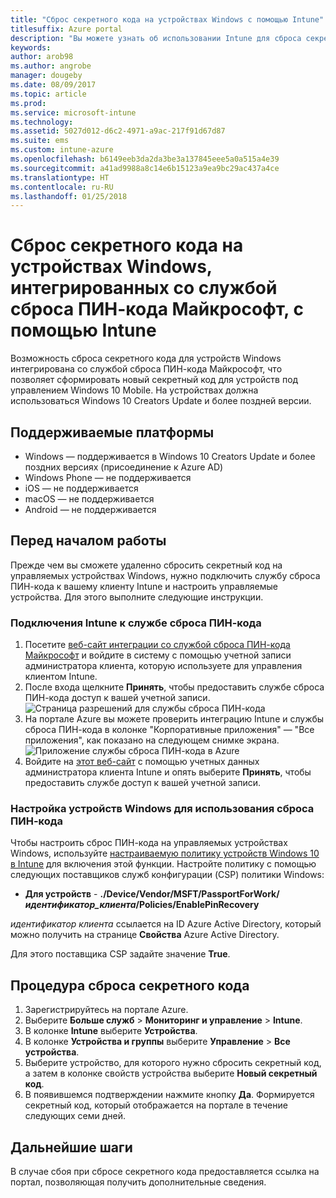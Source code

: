 ```yaml
---
title: "Сброс секретного кода на устройствах Windows с помощью Intune"
titlesuffix: Azure portal
description: "Вы можете узнать об использовании Intune для сброса секретного кода на устройствах Windows, интегрированных со службой сброса ПИН-кода Майкрософт."
keywords: 
author: arob98
ms.author: angrobe
manager: dougeby
ms.date: 08/09/2017
ms.topic: article
ms.prod: 
ms.service: microsoft-intune
ms.technology: 
ms.assetid: 5027d012-d6c2-4971-a9ac-217f91d67d87
ms.suite: ems
ms.custom: intune-azure
ms.openlocfilehash: b6149eeb3da2da3be3a137845eee5a0a515a4e39
ms.sourcegitcommit: a41ad9988a8c14e6b15123a9ea9bc29ac437a4ce
ms.translationtype: HT
ms.contentlocale: ru-RU
ms.lasthandoff: 01/25/2018
---
```

# <a name="reset-the-passcode-on-windows-devices-integrated-with-the-microsoft-pin-reset-service-using-intune"></a>Сброс секретного кода на устройствах Windows, интегрированных со службой сброса ПИН-кода Майкрософт, с помощью Intune

Возможность сброса секретного кода для устройств Windows интегрирована со службой сброса ПИН-кода Майкрософт, что позволяет сформировать новый секретный код для устройств под управлением Windows 10 Mobile. На устройствах должна использоваться Windows 10 Creators Update и более поздней версии.

## <a name="supported-platforms"></a>Поддерживаемые платформы

- Windows — поддерживается в Windows 10 Creators Update и более поздних версиях (присоединение к Azure AD)
- Windows Phone — не поддерживается
- iOS — не поддерживается
- macOS — не поддерживается
- Android — не поддерживается


## <a name="before-you-start"></a>Перед началом работы

Прежде чем вы сможете удаленно сбросить секретный код на управляемых устройствах Windows, нужно подключить службу сброса ПИН-кода к вашему клиенту Intune и настроить управляемые устройства. Для этого выполните следующие инструкции.

### <a name="connect-intune-with-the-pin-reset-service"></a>Подключения Intune к службе сброса ПИН-кода

1. Посетите [веб-сайт интеграции со службой сброса ПИН-кода Майкрософт](https://login.windows.net/common/oauth2/authorize?response_type=code&client_id=b8456c59-1230-44c7-a4a2-99b085333e84&resource=https%3A%2F%2Fgraph.windows.net&redirect_uri=https%3A%2F%2Fcred.microsoft.com&state=e9191523-6c2f-4f1d-a4f9-c36f26f89df0&prompt=admin_consent) и войдите в систему с помощью учетной записи администратора клиента, которую используете для управления клиентом Intune.
2. После входа щелкните **Принять**, чтобы предоставить службе сброса ПИН-кода доступ к вашей учетной записи.<br>
![Страница разрешений для службы сброса ПИН-кода](./media/pin-reset-service-application.png)
3. На портале Azure вы можете проверить интеграцию Intune и службы сброса ПИН-кода в колонке "Корпоративные приложения" — "Все приложения", как показано на следующем снимке экрана.<br>
![Приложение службы сброса ПИН-кода в Azure](./media/pin-reset-service-home-screen.png)
4. Войдите на [этот веб-сайт](https://login.windows.net/common/oauth2/authorize?response_type=code&client_id=9115dd05-fad5-4f9c-acc7-305d08b1b04e&resource=https%3A%2F%2Fcred.microsoft.com%2F&redirect_uri=ms-appx-web%3A%2F%2FMicrosoft.AAD.BrokerPlugin%2F9115dd05-fad5-4f9c-acc7-305d08b1b04e&state=6765f8c5-f4a7-4029-b667-46a6776ad611&prompt=admin_consent) с помощью учетных данных администратора клиента Intune и опять выберите **Принять**, чтобы предоставить службе доступ к вашей учетной записи.

### <a name="configure-windows-devices-to-use-pin-reset"></a>Настройка устройств Windows для использования сброса ПИН-кода

Чтобы настроить сброс ПИН-кода на управляемых устройствах Windows, используйте [настраиваемую политику устройств Windows 10 в Intune](custom-settings-windows-10.md) для включения этой функции. Настройте политику с помощью следующих поставщиков служб конфигурации (CSP) политики Windows:


- **Для устройств** - **./Device/Vendor/MSFT/PassportForWork/*идентификатор_клиента*/Policies/EnablePinRecovery**

*идентификатор клиента* ссылается на ID Azure Active Directory, который можно получить на странице **Свойства** Azure Active Directory.

Для этого поставщика CSP задайте значение **True**.

## <a name="steps-to-reset-the-passcode"></a>Процедура сброса секретного кода

1. Зарегистрируйтесь на портале Azure.
2. Выберите **Больше служб** > **Мониторинг и управление** > **Intune**.
3. В колонке **Intune** выберите **Устройства**.
4. В колонке **Устройства и группы** выберите **Управление** > **Все устройства**.
5. Выберите устройство, для которого нужно сбросить секретный код, а затем в колонке свойств устройства выберите **Новый секретный код**.
6. В появившемся подтверждении нажмите кнопку **Да**. Формируется секретный код, который отображается на портале в течение следующих семи дней.

## <a name="next-steps"></a>Дальнейшие шаги

В случае сбоя при сбросе секретного кода предоставляется ссылка на портал, позволяющая получить дополнительные сведения.


